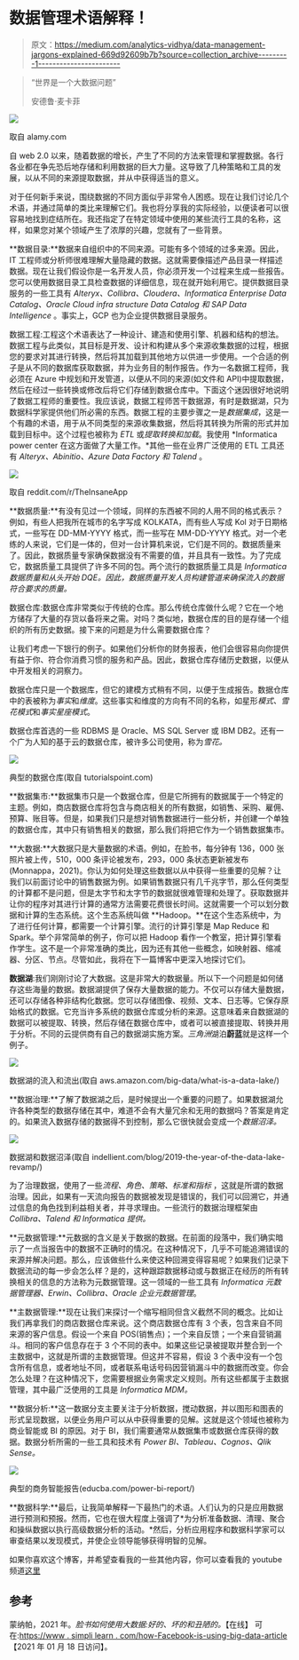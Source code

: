 # 数据管理术语解释！

> 原文：<https://medium.com/analytics-vidhya/data-management-jargons-explained-669d92609b7b?source=collection_archive---------1----------------------->

> “世界是一个大数据问题”
> 
> 安德鲁·麦卡菲

![](img/1a247220f55c26b553b045a0b388d90c.png)

取自 alamy.com

自 web 2.0 以来，随着数据的增长，产生了不同的方法来管理和掌握数据。各行各业都在争先恐后地存储和利用数据的巨大力量。这导致了几种策略和工具的发展，以从不同的来源提取数据，并从中获得适当的意义。

对于任何新手来说，围绕数据的不同方面似乎非常令人困惑。现在让我们讨论几个术语，并通过简单的类比来理解它们。我也将分享我的实际经验，以便读者可以很容易地找到症结所在。我还指定了在特定领域中使用的某些流行工具的名称，这样，如果您对某个领域产生了浓厚的兴趣，您就有了一些背景。

**数据目录:**数据来自组织中的不同来源。可能有多个领域的过多来源。因此，IT 工程师或分析师很难理解大量隐藏的数据。这就需要像描述产品目录一样描述数据。现在让我们假设你是一名开发人员，你必须开发一个过程来生成一些报告。您可以使用数据目录工具检查数据的详细信息，现在就开始利用它。提供数据目录服务的一些工具有 *Alteryx、Collibra、Cloudera、Informatica Enterprise Data Catalog、Oracle Cloud infra structure Data Catalog 和 SAP Data Intelligence* 。事实上，GCP 也为企业提供数据目录服务。

数据工程:工程这个术语表达了一种设计、建造和使用引擎、机器和结构的想法。数据工程与此类似，其目标是开发、设计和构建从多个来源收集数据的过程，根据您的要求对其进行转换，然后将其加载到其他地方以供进一步使用。一个合适的例子是从不同的数据库获取数据，并为业务目的制作报告。作为一名数据工程师，我必须在 Azure 中规划和开发管道，以便从不同的来源(如文件和 API)中提取数据，然后在经过一些转换或修改后将它们存储到数据仓库中。下面这个迷因很好地说明了数据工程师的重要性。我应该说，数据工程师苦干数据源，有时是数据湖，只为数据科学家提供他们所必需的东西。数据工程的主要步骤之一是*数据集成*，这是一个有趣的术语，用于从不同类型的来源收集数据，然后将其转换为所需的形式并加载到目标中。这个过程也被称为 *ETL* 或*提取转换和加载*。我使用 *Informatica power center 在这方面做了大量工作。*其他一些在业界广泛使用的 ETL 工具还有 *Alteryx、Abinitio、Azure Data Factory 和 Talend* 。

![](img/b584bf961357a393e0e954677add1310.png)

取自 reddit.com/r/TheInsaneApp

**数据质量:**有没有见过一个领域，同样的东西被不同的人用不同的格式表示？例如，有些人把我所在城市的名字写成 KOLKATA，而有些人写成 Kol 对于日期格式，一些写在 DD-MM-YYYY 格式，而一些写在 MM-DD-YYYY 格式。对一个老练的人来说，它们是一体的，但对一台计算机来说，它们是不同的。数据质量来了。因此，数据质量专家确保数据没有不需要的值，并且具有一致性。为了完成它，数据质量工具提供了许多不同的包。两个流行的数据质量工具是 *Informatica 数据质量和从头开始 DQE。因此，数据质量开发人员构建管道来确保流入的数据符合要求的质量。*

数据仓库:数据仓库非常类似于传统的仓库。那么传统仓库做什么呢？它在一个地方储存了大量的存货以备将来之需。对吗？类似地，数据仓库的目的是存储一个组织的所有历史数据。接下来的问题是为什么需要数据仓库？

让我们考虑一下银行的例子。如果他们分析你的财务报表，他们会很容易向你提供有益于你、符合你消费习惯的服务和产品。因此，数据仓库存储历史数据，以便从中开发相关的洞察力。

数据仓库只是一个数据库，但它的建模方式稍有不同，以便于生成报告。数据仓库中的表被称为*事实*和*维度*。这些事实和维度的方向有不同的名称，如星形*模式、雪花模式*和*事实星座模式*。

数据仓库首选的一些 RDBMS 是 Oracle、MS SQL Server 或 IBM DB2。还有一个广为人知的基于云的数据仓库，被许多公司使用，称为*雪花。*

![](img/f4585201dfb72e0959bc4f018d9ec4c2.png)

典型的数据仓库(取自 tutorialspoint.com)

**数据集市:**数据集市只是一个数据仓库，但是它所拥有的数据属于一个特定的主题。例如，商店数据仓库将包含与商店相关的所有数据，如销售、采购、雇佣、预算、账目等。但是，如果我们只是想对销售数据进行一些分析，并创建一个单独的数据仓库，其中只有销售相关的数据，那么我们将把它作为一个销售数据集市。

**大数据:**大数据只是大量数据的术语。例如，在脸书，每分钟有 136，000 张照片被上传，510，000 条评论被发布，293，000 条状态更新被发布(Monnappa，2021)。你认为如何处理这些数据以从中获得一些重要的见解？让我们以前面讨论中的销售数据为例。如果销售数据只有几千兆字节，那么任何类型的计算都不是问题，但是太字节和太字节的数据就很难管理和处理了。获取数据并让你的程序对其进行计算的通常方法需要花费很长时间。这就需要一个可以划分数据和计算的生态系统。这个生态系统叫做 **Hadoop。**在这个生态系统中，为了进行任何计算，都需要一个计算引擎。流行的计算引擎是 Map Reduce 和 Spark。举个非常简单的例子，你可以把 Hadoop 看作一个教室，把计算引擎看作学生。这不是一个非常准确的类比，因为还有其他一些概念，如映射器、缩减器、分区、节点。尽管如此，我将在下一篇博客中更深入地探讨它们。

**数据湖**:我们刚刚讨论了大数据。这是非常大的数据量。所以下一个问题是如何储存这些海量的数据。数据湖提供了保存大量数据的能力。不仅可以存储大量数据，还可以存储各种非结构化数据。您可以存储图像、视频、文本、日志等。它保存原始格式的数据。它充当许多系统的数据仓库或分析的来源。这意味着来自数据湖的数据可以被提取、转换，然后存储在数据仓库中，或者可以被直接提取、转换并用于分析。不同的云提供商有自己的数据湖实施方案。*三角洲*湖泊**蔚蓝**就是这样一个例子。

![](img/6199d918cdd7bcca5b54b821e1269f26.png)

数据湖的流入和流出(取自 aws.amazon.com/big-data/what-is-a-data-lake/)

**数据治理:**了解了数据湖之后，是时候提出一个重要的问题了。如果数据湖允许各种类型的数据存储在其中，难道不会有大量冗余和无用的数据吗？答案是肯定的。如果流入数据存储的数据得不到控制，那么它很快就会变成一个*数据沼泽。*

![](img/c51ff7c167b6590d6827df0759be8b94.png)

数据湖和数据沼泽(取自 indellient.com/blog/2019-the-year-of-the-data-lake-revamp/)

为了治理数据，使用了一些*流程、角色、策略、标准和指标* ，这就是所谓的数据治理。因此，如果有一天流向报告的数据被发现是错误的，我们可以回溯它，并通过信息的角色找到利益相关者，并寻求理由。一些流行的数据治理框架由 *Collibra、Talend 和 Informatica 提供。*

**元数据管理:**元数据的含义是关于数据的数据。在前面的段落中，我们确实暗示了一点当报告中的数据不正确时的情况。在这种情况下，几乎不可能追溯错误的来源并解决问题。那么，应该做些什么来使这种回溯变得容易呢？如果我们记录下数据流动的每一步会怎么样？是的，这种跟踪数据移动或与数据正在经历的所有转换相关的信息的方法称为元数据管理。这一领域的一些工具有 *Informatica 元数据管理器、Erwin、Collibra、Oracle 企业元数据管理*。

**主数据管理:**现在让我们来探讨一个缩写相同但含义截然不同的概念。比如让我们再拿我们的商店数据仓库来说。这个商店数据仓库有 3 个表，包含来自不同来源的客户信息。假设一个来自 POS(销售点)；一个来自反馈；一个来自营销漏斗。相同的客户信息存在于 3 个不同的表中。如果这些记录被提取并整合到一个主数据中，这就是所谓的主数据管理。但这并不容易，假设 3 个表中没有一个包含所有信息，或者地址不同，或者联系电话号码因营销漏斗中的数据而改变。你会怎么处理？在这种情况下，您需要根据业务需求定义规则。所有这些都属于主数据管理，其中最广泛使用的工具是 *Informatica MDM。*

**数据分析:**这一数据分支主要关注于分析数据，搅动数据，并以图形和图表的形式呈现数据，以便业务用户可以从中获得重要的见解。这就是这个领域也被称为商业智能或 BI 的原因。对于 BI，我们需要通常从数据集市或数据仓库获得的数据。数据分析所需的一些工具和技术有 *Power BI、Tableau、Cognos、Qlik Sense。*

![](img/9f965d0c039c8897cb837ed8dd184a8f.png)

典型的商务智能报告(educba.com/power-bi-report/)

**数据科学:**最后，让我简单解释一下最热门的术语。人们认为的只是应用数据进行预测和预报。然而，它也在很大程度上强调了*为分析准备数据、清理、聚合和操纵数据以执行高级数据分析的活动。*然后，分析应用程序和数据科学家可以审查结果以发现模式，并使企业领导能够获得明智的见解。

如果你喜欢这个博客，并希望查看我的一些其他内容，你可以查看我的 youtube 频道[这里](https://www.youtube.com/channel/UCr7kzB4aGqegSEQNaMAUzVQ)

## 参考

蒙纳帕，2021 年。*脸书如何使用大数据:好的、坏的和丑陋的。*【在线】
可在:[https://www . simpli learn . com/how-Facebook-is-using-big-data-article](https://www.simplilearn.com/how-facebook-is-using-big-data-article)
【2021 年 01 月 18 日访问】。